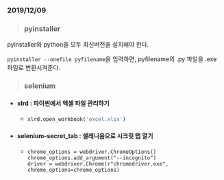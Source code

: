 ### 	2019/12/09

> ### pyinstaller

pyinstaller와 python을 모두 최신버전을 설치해야 한다. 

`pyinstaller --onefile pyfilename`을 입력하면, pyfilename의 .py 파일을 .exe 파일로 변환시켜준다.



>  ### selenium

* #### xlrd  : 파이썬에서 엑셀 파일 관리하기

  * ```python
    xlrd.open_workbook('excel.xlsx')
    ```

    

* #### selenium-secret_tab :  셀레니움으로 시크릿 탭 열기

  * ```
    chrome_options = webdriver.ChromeOptions()
    chrome_options.add_argument("--incognito")
    driver = webdriver.Chrome(r"chromedriver.exe", chrome_options=chrome_options)
    ```